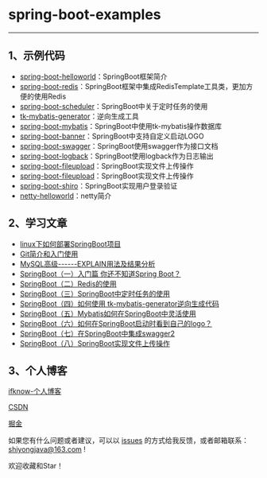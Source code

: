 # spring-boot-examples


------
## 1、示例代码

- [spring-boot-helloworld](https://github.com/ifknow/spring-boot-examples/tree/master/spring-boot-helloworld)：SpringBoot框架简介
- [spring-boot-redis](https://github.com/ifknow/spring-boot-examples/tree/master/spring-boot-redis)：SpringBoot框架中集成RedisTemplate工具类，更加方便的使用Redis 
- [spring-boot-scheduler](https://github.com/ifknow/spring-boot-examples/tree/master/spring-boot-scheduler)：SpringBoot中关于定时任务的使用
- [tk-mybatis-generator](https://github.com/ifknow/spring-boot-examples/tree/master/tk-mybatis-generator)：逆向生成工具
- [spring-boot-mybatis](https://github.com/ifknow/spring-boot-examples/tree/master/spring-boot-mybatis)：SpringBoot中使用tk-mybatis操作数据库
- [spring-boot-banner](https://github.com/ifknow/spring-boot-examples/tree/master/spring-boot-banner)：SpringBoot中支持自定义启动LOGO
- [spring-boot-swagger](https://github.com/ifknow/spring-boot-examples/tree/master/spring-boot-swagger)：SpringBoot使用swagger作为接口文档
- [spring-boot-logback](https://github.com/ifknow/spring-boot-examples/tree/master/spring-boot-logback)：SpringBoot使用logback作为日志输出
- [spring-boot-fileupload](https://github.com/ifknow/spring-boot-examples/tree/master/spring-boot-fileupload)：SpringBoot实现文件上传操作
- [spring-boot-fileupload](https://github.com/ifknow/spring-boot-examples/tree/master/spring-boot-fileupload)：SpringBoot实现文件上传操作
- [spring-boot-shiro](https://github.com/ifknow/spring-boot-examples/tree/master/spring-boot-shiro)：SpringBoot实现用户登录验证
- [netty-helloworld](https://github.com/ifknow/spring-boot-examples/tree/master/netty-helloworld)：netty简介



## 2、学习文章

- [linux下如何部署SpringBoot项目]()
- [Git简介和入门使用](http://gongshiyong.online/article/6)
- [MySQL高级------EXPLAIN用法及结果分析](http://gongshiyong.online/article/7)
- [SpringBoot（一）入门篇 你还不知道Spring Boot？](https://gongshiyong.online/2020/08/28/SpringBoot%EF%BC%88%E4%B8%80%EF%BC%89%E5%85%A5%E9%97%A8%E7%AF%87-%E4%BD%A0%E8%BF%98%E4%B8%8D%E7%9F%A5%E9%81%93SpringBoot%EF%BC%9F/)
- [SpringBoot（二）Redis的使用](https://gongshiyong.online/2020/08/28/SpringBoot%EF%BC%88%E4%BA%8C%EF%BC%89Redis%E7%9A%84%E4%BD%BF%E7%94%A8/)
- [SpringBoot（三）SpringBoot中定时任务的使用](https://gongshiyong.online/2020/08/29/SpringBoot%EF%BC%88%E4%B8%89%EF%BC%89SpringBoot%E4%B8%AD%E5%AE%9A%E6%97%B6%E4%BB%BB%E5%8A%A1%E7%9A%84%E7%94%A8%E6%B3%95/#3-5-cron%E8%A1%A8%E8%BE%BE%E5%BC%8F%E5%9C%A8%E7%BA%BF%E7%94%9F%E6%88%90%E5%B7%A5%E5%85%B7)
- [SpringBoot（四）如何使用 tk-mybatis-generator逆向生成代码](https://gongshiyong.online/2020/08/29/SpringBoot%EF%BC%88%E5%9B%9B%EF%BC%89%E5%A6%82%E4%BD%95%E4%BD%BF%E7%94%A8tk-mybatis-generator%E9%80%86%E5%90%91%E7%94%9F%E6%88%90%E4%BB%A3%E7%A0%81/)
- [SpringBoot（五）Mybatis如何在SpringBoot中灵活使用](https://gongshiyong.online/2020/08/29/SpringBoot%EF%BC%88%E4%BA%94%EF%BC%89Mybatis%E5%A6%82%E4%BD%95%E5%9C%A8SpringBoot%E4%B8%AD%E7%81%B5%E6%B4%BB%E4%BD%BF%E7%94%A8/)
- [SpringBoot（六）如何在SpringBoot启动时看到自己的logo？](https://gongshiyong.online/2020/08/29/SpringBoot%EF%BC%88%E5%85%AD%EF%BC%89%E5%A6%82%E4%BD%95%E5%9C%A8SpringBoot%E5%90%AF%E5%8A%A8%E6%97%B6%E7%9C%8B%E5%88%B0%E8%87%AA%E5%B7%B1%E7%9A%84logo%EF%BC%9F/)
- [SpringBoot（七）在SpringBoot中集成swagger2](https://gongshiyong.online/2020/08/29/SpringBoot%EF%BC%88%E4%B8%83%EF%BC%89%E5%9C%A8SpringBoot%E4%B8%AD%E9%9B%86%E6%88%90swagger2/)
- [SpringBoot（八）SpringBoot实现文件上传操作](https://gongshiyong.online/2020/08/29/SpringBoot%EF%BC%88%E5%85%AB%EF%BC%89SpringBoot%E4%B8%AD%E6%96%87%E4%BB%B6%E4%B8%8A%E4%BC%A0%E6%A1%88%E4%BE%8B/)
<!-- - [SpringBoot（九）SpringBoot继承jwt、shiro实现用户登录](http://gongshiyong.online/article/16)-->
<!--- [SpringBoot（八）SpringBoot实现文件上传操作](https://gongshiyong.online/2020/08/29/SpringBoot%EF%BC%88%E5%85%AB%EF%BC%89SpringBoot%E4%B8%AD%E6%96%87%E4%BB%B6%E4%B8%8A%E4%BC%A0%E6%A1%88%E4%BE%8B/)-->


## 3、个人博客

[ifknow-个人博客](https://gongshiyong.online)

[CSDN](https://blog.csdn.net/qq_41373681)

[掘金](https://juejin.im/user/1521379825420973/posts)

如果您有什么问题或者建议，可以以 [issues](https://github.com/ifknow/spring-boot-examples/issues) 的方式给我反馈，或者邮箱联系：shiyongjava@163.com !

欢迎收藏和Star！
